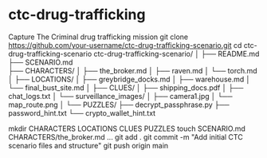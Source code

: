 # ctc-drug-trafficking
Capture The Criminal drug trafficking mission
git clone https://github.com/your-username/ctc-drug-trafficking-scenario.git
cd ctc-drug-trafficking-scenario
ctc-drug-trafficking-scenario/
│
├── README.md
├── SCENARIO.md        
├── CHARACTERS/
│   ├── the_broker.md
│   ├── raven.md
│   └── torch.md
│
├── LOCATIONS/
│   ├── greybridge_docks.md
│   ├── warehouse.md
│   └── final_bust_site.md
│
├── CLUES/
│   ├── shipping_docs.pdf
│   ├── chat_logs.txt
│   └── surveillance_images/
│       ├── camera1.jpg
│       └── map_route.png
│
└── PUZZLES/
    ├── decrypt_passphrase.py
    ├── password_hint.txt
    └── crypto_wallet_hint.txt

mkdir CHARACTERS LOCATIONS CLUES PUZZLES
touch SCENARIO.md CHARACTERS/the_broker.md ...
git add .
git commit -m "Add initial CTC scenario files and structure"
git push origin main
